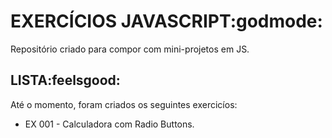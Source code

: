 # EXERCÍCIOS JAVASCRIPT:godmode:
Repositório criado para compor com mini-projetos em JS.
## LISTA:feelsgood:
Até o momento, foram criados os seguintes exercicíos:
 - EX 001 - Calculadora com Radio
Buttons.
